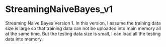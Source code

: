 # StreamingNaiveBayes_v1
Streaming Naive Bayes Version 1. In this version, I assume the training data size is large so that training data can not be uploaded into main memory all at the same time. But the testing data size is small, I can load all the testing data into memory. 
